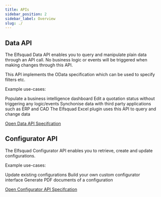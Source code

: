 ```yaml
---
title: APIs
sidebar_position: 2
sidebar_label: Overview
slug: ./
---
```


## Data API

The Elfsquad Data API enables you to query and manipulate plain data through an API call. No business logic or events will be triggered when making changes through this API.

This API implements the OData specification which can be used to specify filters etc.

Example use-cases:

Populate a business intelligence dashboard
Edit a quotation status without triggering any logic/events
Synchonise data with third party applications such as ERP and CAD
The Elfsquad Excel plugin uses this API to query and change data

[Open Data API Specifcation](/apis/data)

## Configurator API

The Elfsquad Configurator API enables you to retrieve, create and update configurations.

Example use-cases:

Update existing configurations
Build your own custom configurator interface
Generate PDF documents of a configuration

[Open Configurator API Specifcation](/apis/configurator)

